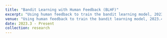 ```yaml
---
title: "Bandit Learning with Human Feedback (BLHF)"
excerpt: "Using human feedback to train the bandit learning model, 2023.4 - Present"
venue: "Using human feedback to train the bandit learning model, 2023.4 - Present"
date: 2023.3 - Present
collection: research
---
```

<!--
**Key words:** Bandit Learning, Reinforcement Learning, Human feedback, Lightweight RLHF.

This project introduces a model framework called "**Bandit Learning from Human Feedback (BLHF)"**, which uses human feedback to train the bandit learning model. The idea for this framework was inspired by the core technology used in the ChatGPT model: Reinforcement Learning from Human Feedback (RLHF).

The basic structure of learning from human feedback involves making the model learn or fine-tune based on the results of human feedback. This technology is useful in training language models (including ChatGPT) and decision-making systems (such as RLHF for decision making).

The motivation behind this project is to create a lighter-weight alternative to RLHF, using a smaller but more efficient bandit model. By doing so, the new BLHF model can achieve effective learning results while using fewer data and computing resources. The goal of this project is to optimize the model structure and promote the development of smaller models, so that researchers without access to large amounts of data or computing resources can still train their own models effectively.

My main division of labor in this project are:

* Related papers and models in related fields research.
* Model frameworks Design (in process).
* Model simulations (in process).
-->